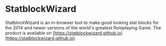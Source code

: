 # StatblockWizard
StatblockWizard is an in-browser tool to make good looking stat blocks for the 2014 and newer versions of the world's greatest Roleplaying Game.
The product is available on [https://statblockwizard.github.io](https://statblockwizard.github.io)